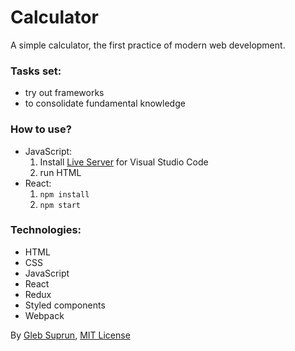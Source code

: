 # Calculator
A simple calculator, the first practice of modern web development.

### Tasks set: 
- try out frameworks
- to consolidate fundamental knowledge

### How to use?
- JavaScript:
  1) Install [Live Server](https://marketplace.visualstudio.com/items?itemName=ritwickdey.LiveServer) for Visual Studio Code
  2) run HTML
- React:
   1) `npm install`
   2) `npm start`

### Technologies:
- HTML
- CSS
- JavaScript
- React
- Redux
- Styled components
- Webpack

By [Gleb Suprun](https://github.com/glebsuprun), [MIT License](https://github.com/glebsuprun/Portfolio/blob/main/calculator/LICENSE)
